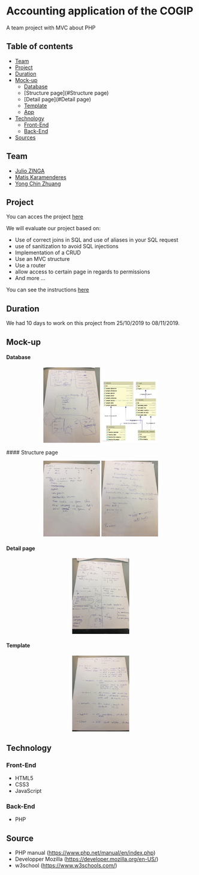 # Accounting application of the COGIP
A team project with MVC about PHP

## Table of contents
* [Team](#Team)
* [Project](#Project)
* [Duration](#Duration)
* [Mock-up](#Mock-up)
  * [Database](#Database)
  * [Structure page](#Structure page)
  * [Detail page](#Detail page)
  * [Template](#Template)
  * [App](#App)
* [Technology](#Technology)
  * [Front-End](#Front-End)
  * [Back-End](#Back-End)
* [Sources](#Sources)


## Team

- [Julio ZINGA](https://github.com/julio-34727)
- [Matis Karamenderes](https://github.com/MKaramen)
- [Yong Chin Zhuang](https://github.com/yongchin95)


## Project
You can acces the project [here](https://github.com/MKaramen/COGIP-app)

We will evaluate our project based on:

* Use of correct joins in SQL and use of aliases in your SQL request
* use of sanitization to avoid SQL injections
* Implementation of a CRUD
* Use an MVC structure
* Use a router
* allow access to certain page in regards to permissions
* And more ...

You can see the instructions [here](https://github.com/becodeorg/BXL-Johnson-4.14/tree/master/06-PHP/cogip)

## Duration
We had 10 days to work on this project from 25/10/2019 to 08/11/2019.

## Mock-up

#### Database

<p align="center">
  <img src="./public/assets/img/cogip_database mock up.jpg" alt="Cogip schema database first step" width="30%" />
  <img src="./public/assets/img/cogip_schema.jpg" alt="Cogip schema database final" width="30%" />
</p>
#### Structure page

<p align="center">
  <img src="./public/assets/img/cogip_invoice.jpg" alt="Cogip schema invoice" width="30%" />
  <img src="./public/assets/img/cogip_page:users.jpg" alt="Cogip schema users" width="30%" />
</p>

#### Detail page

<p align="center">
  <img src="./public/assets/img/cogip_detailpage.jpg" alt="Cogip schema detail page" width="30%" />
</p>

#### Template

<p align="center">
  <img src="./public/assets/img/cogip_template.jpg" alt="Cogip schema template" width="30%" />
</p>

## Technology

### Front-End

* HTML5
* CSS3
* JavaScript

### Back-End

* PHP

## Source 
- PHP manual (https://www.php.net/manual/en/index.php)
- Developper Mozilla (https://developer.mozilla.org/en-US/)
- w3school (https://www.w3schools.com/)

